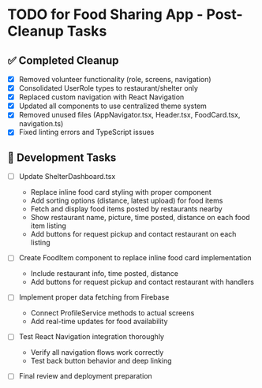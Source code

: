 # TODO for Food Sharing App - Post-Cleanup Tasks

## ✅ Completed Cleanup
- [x] Removed volunteer functionality (role, screens, navigation)
- [x] Consolidated UserRole types to restaurant/shelter only
- [x] Replaced custom navigation with React Navigation
- [x] Updated all components to use centralized theme system
- [x] Removed unused files (AppNavigator.tsx, Header.tsx, FoodCard.tsx, navigation.ts)
- [x] Fixed linting errors and TypeScript issues

## 🔧 Development Tasks
- [ ] Update ShelterDashboard.tsx
  - Replace inline food card styling with proper component
  - Add sorting options (distance, latest upload) for food items
  - Fetch and display food items posted by restaurants nearby
  - Show restaurant name, picture, time posted, distance on each food item listing
  - Add buttons for request pickup and contact restaurant on each listing

- [ ] Create FoodItem component to replace inline food card implementation
  - Include restaurant info, time posted, distance
  - Add buttons for request pickup and contact restaurant with handlers

- [ ] Implement proper data fetching from Firebase
  - Connect ProfileService methods to actual screens
  - Add real-time updates for food availability

- [ ] Test React Navigation integration thoroughly
  - Verify all navigation flows work correctly
  - Test back button behavior and deep linking

- [ ] Final review and deployment preparation

